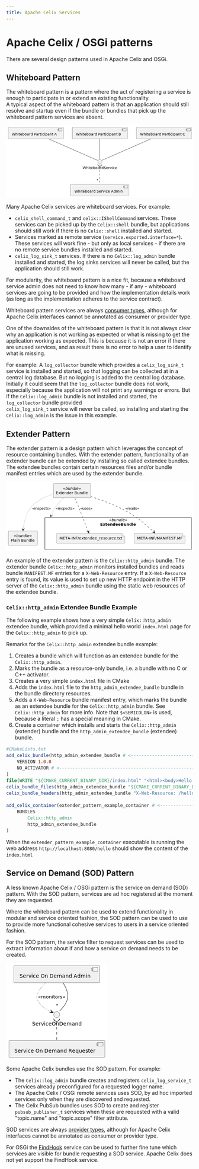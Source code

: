 ```yaml
---
title: Apache Celix Services
---
```


<!--
Licensed to the Apache Software Foundation (ASF) under one or more
contributor license agreements.  See the NOTICE file distributed with
this work for additional information regarding copyright ownership.
The ASF licenses this file to You under the Apache License, Version 2.0
(the "License"); you may not use this file except in compliance with
the License.  You may obtain a copy of the License at
   
    http://www.apache.org/licenses/LICENSE-2.0

Unless required by applicable law or agreed to in writing, software
distributed under the License is distributed on an "AS IS" BASIS,
WITHOUT WARRANTIES OR CONDITIONS OF ANY KIND, either express or implied.
See the License for the specific language governing permissions and
limitations under the License.
-->

# Apache Celix / OSGi  patterns 
There are several design patterns used in Apache Celix and OSGi.  

## Whiteboard Pattern
The whiteboard pattern is a pattern where the act of registering a service is enough to participate in or extend 
an existing functionality.  
A typical aspect of the whiteboard pattern is that an application should 
still resolve and startup even if the bundle or bundles that pick up the whiteboard pattern services are absent.

![Whiteboard Pattern](diagrams/whiteboard_pattern.png)

Many Apache Celix services are whiteboard services. For example:
 - `celix_shell_command_t` and `celix::IShellCommand` services. These services can be 
   picked up by the `Celix::shell` bundle, but applications should still work if there is no `Celix::shell` installed 
   and started.
 - Services marked as remote service (`service.exported.interface=*`). These services will work fine - but only as 
   local services - if there are no remote service bundles installed and started.
 - `celix_log_sink_t` services. If there is no `Celix::log_admin` bundle installed and started, the log sinks 
   services will never be called, but the application should still work.

For modularity, the whiteboard pattern is a nice fit, because a whiteboard service admin does not need to know how 
many - if any - whiteboard services are going to be provided and how the implementation details work (as long as 
the implementation adheres to the service contract).    

Whiteboard pattern services are always [consumer types](https://docs.osgi.org/javadoc/osgi.annotation/8.0.0/org/osgi/annotation/versioning/ConsumerType.html), although for Apache Celix interfaces cannot be annotated as
consumer or provider type. 

One of the downsides of the whiteboard pattern is that it is not always clear why an application is not working as 
expected or what is missing to get the application working as expected. This is because it is not an error 
if there are unused services, and as result there is no error to help a user to identify what is missing. 

For example: A `log_collector` bundle which provides a `celix_log_sink_t` service is installed and started, 
so that logging can be collected at in a central log database. 
But no logging is added to the central log database. Initially it could seem that the `log_collector` bundle 
does not work, especially because the application will not print any warnings or errors. 
But if the `Celix::log_admin` bundle is not installed and started, the `log_collector` bundle provided  
`celix_log_sink_t` service will never be called, so installing and starting the `Celix::log_admin` is the issue 
in this example.


## Extender Pattern
The extender pattern is a design pattern which leverages the concept of resource containing bundles.
With the extender pattern, functionality of an extender bundle can be extended by installing so called extendee bundles. 
The extendee bundles contain certain resources files and/or bundle manifest entries which are used by the extender
bundle.

![Extender Pattern](diagrams/extender_pattern.png)

An example of the extender pattern is the `Celix::http_admin` bundle. The extender bundle `Celix::http_admin` 
monitors installed bundles and reads bundle `MANIFEST.MF` entries for a `X-Web-Resource` entry. 
If a `X-Web-Resource` entry is found, its value is used to set up new HTTP endpoint in the HTTP server of
the `Celix::http_admin` bundle using the static web resources of the extendee bundle.

### `Celix::http_admin` Extendee Bundle Example
The following example shows how a very simple `Celix::http_admin` extendee bundle, which provided a minimal
hello world `index.html` page for the `Celix::http_admin` to pick up.

Remarks for the `Celix::http_admin` extendee bundle example:
1. Creates a bundle which will function as an extendee bundle for the `Celix::http_admin`.
2. Marks the bundle as a resource-only bundle, i.e. a bundle with no C or C++ activator.
3. Creates a very simple `index.html` file in CMake
4. Adds the `index.html` file to the `http_admin_extendee_bundle` bundle in the bundle directory resources.
5. Adds a `X-Web-Resource` bundle manifest entry, which marks the bundle as an extendee bundle for the 
   `Celix::http_admin` bundle. See `Celix::http_admin` for more info. Note that `$<SEMICOLON>` is used, 
   because a literal `;` has a special meaning in CMake.
6. Create a container which installs and starts the `Celix::http_admin` (extender) bundle and the
   `http_admin_extendee_bundle` (extendee) bundle.
 
```CMake
#CMakeLists.txt
add_celix_bundle(http_admin_extendee_bundle # <----------------------------------------------------------------------<1>
    VERSION 1.0.0
    NO_ACTIVATOR # <-------------------------------------------------------------------------------------------------<2>
)
file(WRITE "${CMAKE_CURRENT_BINARY_DIR}/index.html" "<html><body>Hello World</body></html>") # <---------------------<3>
celix_bundle_files(http_admin_extendee_bundle "${CMAKE_CURRENT_BINARY_DIR}/index.html" DESTINATION resources) # <----<4>
celix_bundle_headers(http_admin_extendee_bundle "X-Web-Resource: /hello$<SEMICOLON>/resources") # <------------------<5>

add_celix_container(extender_pattern_example_container # <-----------------------------------------------------------<6>
    BUNDLES
        Celix::http_admin
        http_admin_extendee_bundle
)
```

When the `extender_pattern_example_container` executable is running the web address `http://localhost:8080/hello`
should show the content of the `index.html`


## Service on Demand (SOD) Pattern

A less known Apache Celix / OSGi pattern is the service on demand (SOD) pattern. With the SOD pattern,
services are ad hoc registered at the moment they are requested.

Where the whiteboard pattern can be used to extend functionality in modular and service oriented fashion, the SOD
pattern can be used to use to provide more functional cohesive services to users in a service oriented fashion.

For the SOD pattern, the service filter to request services can be used to extract information about if and how
a service on demand needs to be created.

![Service On Demand Pattern](diagrams/service_on_demand_pattern.png)

Some Apache Celix bundles use the SOD pattern. For example:
 - The `Celix::log_admin` bundle creates and registers `celix_log_service_t` services already preconfigured for 
   a requested logger name.
 - The Apache Celix / OSGi remote services uses SOD, by ad hoc imported services only when they are discovered and 
   requested.
 - The Celix PubSub bundles uses SOD to create and register `pubsub_publisher_t` services when these are requested 
   with a valid "topic.name" and "topic.scope" filter attribute.

SOD services are always [provider types](https://docs.osgi.org/javadoc/osgi.annotation/8.0.0/org/osgi/annotation/versioning/ProviderType.html), although for Apache Celix interfaces cannot be annotated as
consumer or provider type.

For OSGi the [FindHook](https://docs.osgi.org/javadoc/osgi.core/8.0.0/org/osgi/framework/hooks/service/FindHook.html)
service can be used to further fine tune which services are visible for bundle requesting a SOD service. 
Apache Celix does not yet support the FindHook service. 


